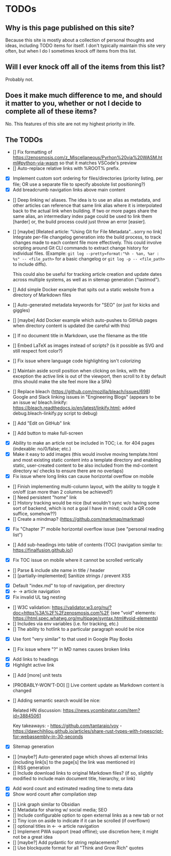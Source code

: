 # TODOs

## Why is this page published on this site?

Because this site is mostly about a collection of personal thoughts and ideas, including TODO items for itself. I don't typically maintain this site very often, but when I do I sometimes knock off items from this list.

## Will I ever knock off all of the items from this list?

Probably not.

## Does it make much difference to me, and should it matter to you, whether or not I decide to complete all of these items?

No. This features of this site are not my highest priority in life.

## The TODOs


- [] Fix formatting of https://zenosmosis.com/z_Miscellaneous/Pyrhon%20via%20WASM.html#python-via-wasm so that it matches VSCode's preview
- [] Auto-replace relative links with %ROOT% prefix.
- [X] Implement custom sort ordering for files/directories (priority listing, per file; OR use a separate file to specify absolute list positioning?)
- [X] Add breadcrumb navigation links above main content
- [] Deep linking w/ aliases. The idea is to use an alias as metadata, and other articles can reference that same link alias where it is interpolated back to the actual link when building. If two or more pages share the same alias, an intermediary index page could be used to link them [harder] or, the build process could just throw an error [easier].
- [] [maybe] [Related article: "Using Git for File Metadata"...sorry no link] Integrate per-file changelog generation into the build process, to track changes made to each content file more effectively. This could involve scripting around Git CLI commands to extract change history for individual files. (Example: `git log --pretty=format:"%h - %an, %ar : %s" -- <file_path>` for a basic changelog or `git log -p -- <file_path>` to include diffs).

    This could also be useful for tracking article creation and update dates across multiple systems, as well as in sitemap generation ("lastmod").

- [] Add simple Docker example that spits out a static website from a directory of Markdown files
- [] Auto-generated metadata keywords for "SEO" (or just for kicks and giggles)
- [] [maybe] Add Docker example which auto-pushes to GitHub pages when directory content is updated (be careful with this)
- [] If no document title in Markdown, use the filename as the title
- [] Embed LaTeX as images instead of scripts? (is it possible as SVG and still respect font color?)
- [] Fix issue where language code highlighting isn't colorizing
- [] Maintain aside scroll position when clicking on links, with the exception the active link is out of the viewport, then scroll to it by default (this should make the site feel more like a SPA)
- [] Replace bleach (https://github.com/mozilla/bleach/issues/698) Google and Slack linking issues in "Engineering Blogs" (appears to be an issue w/ bleach.linkify: https://bleach.readthedocs.io/en/latest/linkify.html; added debug.bleach-linkify.py script to debug)
- [] Add "Edit on GitHub" link
- [] Add button to make full-screen
- [X] Ability to make an article not be included in TOC; i.e. for 404 pages (indexable: no/0/false; etc.)
- [X] Make it easy to add images (this would involve moving template.html and most existing static content into a template directory and enabling static, user-created content to be also included from the md-content directory w/ checks to ensure there are no overlaps)
- [X] Fix issue where long links can cause horizontal overflow on mobile
- [] Finish implementing multi-column layout, with the ability to toggle it on/off (can more than 2 columns be achieved?)
- [] Need persistent "home" link
- [] History tracking would be nice (but wouldn't sync w/o having some sort of backend, which is not a goal I have in mind; could a QR code suffice, somehow??)
- [] Create a mindmap? (https://github.com/markmap/markmap)
- [X] Fix "Chapter 7" mobile horizontal overflow issue (see "personal reading list")
- [] Add sub-headings into table of contents (TOC) (navigation similar to: https://finalfusion.github.io/)
- [X] Fix TOC issue on mobile where it cannot be scrolled vertically
- [] Parse & include site name in title / header
- [] [partially-implemented] Sanitize strings / prevent XSS
- [X] Default "index.md" to top of navigation, per directory
- [X] <- -> article navigation
- [X] Fix invalid UL tag nesting
- [] W3C validation: https://validator.w3.org/nu/?doc=https%3A%2F%2Fzenosmosis.com%2F (see "void" elements: https://html.spec.whatwg.org/multipage/syntax.html#void-elements)
- [] Includes via env variables (i.e. for tracking, etc.)
- [] The ability to hotlink to a particular paragraph would be nice
- [X] Use font "very similar" to that used in Google Play Books
- [] Fix issue where "?" in MD names causes broken links
- [X] Add links to headings
- [X] Highlight active link
- [] Add [more] unit tests
- [PROBABLY-WON'T-DO] [] Live content update as Markdown content is changed
- [] Adding semantic search would be nice: 

    Related HN discussion: https://news.ycombinator.com/item?id=38845061
    
    Key takeaways:
      - https://github.com/tantaraio/voy
      - https://dawchihliou.github.io/articles/share-rust-types-with-typescript-for-webassembly-in-30-seconds
      

- [X] Sitemap generation
- [] [maybe?] Auto-generated page which shows all external links (including link[s] to the page[s] the link was mentioned in)
- [] RSS generation
- [] Include download links to original Markdown files? (if so, slightly modified to include main document title, hierarchy, or link)
- [X] Add word count and estimated reading time to meta data
- [X] Show word count after compilation step
- [] Link graph similar to Obsidian
- [] Metadata for sharing w/ social media; SEO
- [] Include configurable option to open external links as a new tab or not
- [] Tiny icon on aside to indicate if it can be scrolled (if overflown)
- [] optional titles in <- -> article navigation
- [] Implement PWA support (read offline); use discretion here; it might not be a great idea
- [] [maybe?] Add pydantic for string replacements?
- [] Use blockquote format for all "Think and Grow Rich" quotes
